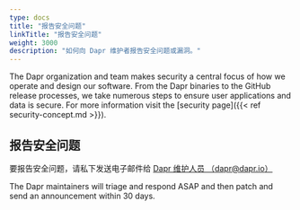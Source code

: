 ```yaml
---
type: docs
title: "报告安全问题"
linkTitle: "报告安全问题"
weight: 3000
description: "如何向 Dapr 维护者报告安全问题或漏洞。"
---
```


The Dapr organization and team makes security a central focus of how we operate and design our software. From the Dapr binaries to the GitHub release processes, we take numerous steps to ensure user applications and data is secure. For more information visit the [security page]({{< ref security-concept.md >}}).

## 报告安全问题

要报告安全问题，请私下发送电子邮件给 [Dapr 维护人员 （dapr@dapr.io）](mailto:dapr@dapr.io?subject=[Security%20Disclosure]:%20ISSUE%20TITLE)

The Dapr maintainers will triage and respond ASAP and then patch and send an announcement within 30 days.
